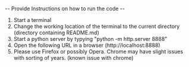 -- Provide Instructions on how to run the code --

1. Start a terminal
2. Change the working location of the terminal to the current directory (directory containing README.md)
3. Start a python server by typying "python -m http.server 8888"
4. Open the following URL in a browser (http://localhost:8888)
5. Please use Firefox or possibly Opera. Chrome may have slight issues with sorting of years. (known issue with chrome)
